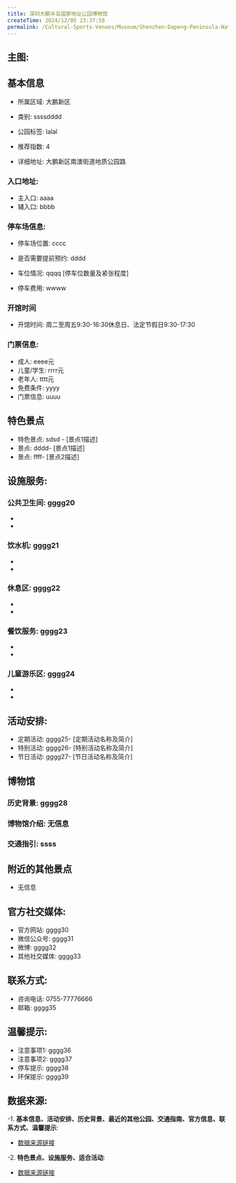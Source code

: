 ```yaml
---
title: 深圳大鹏半岛国家地址公园博物馆
createTime: 2024/12/05 23:37:58
permalink: /Cultural-Sports-Venues/Museum/Shenzhen-Dapeng-Peninsula-National-Address-Park-Museum/
---
```


## 主图:
<ImageCard
image="https://cn.bing.com/th?id=OHR.AlfanzinaLighthouse_ZH-CN9704515669_1920x1080.webp"
title= "深圳大鹏半岛国家地址公园博物馆"
description= ""
date="2024/12/05"
href="/"
author="市文化广电旅游体育局"
/>
## 基本信息

- 所属区域: 大鹏新区

- 类别: ssssdddd

- 公园标签: lalal

- 推荐指数: 4

- 详细地址: 大鹏新区南澳街道地质公园路

### 入口地址:
- 主入口: aaaa
- 辅入口: bbbb
### 停车场信息:
- 停车场位置: cccc

- 是否需要提前预约: dddd

- 车位情况: qqqq [停车位数量及紧张程度]

- 停车费用: wwww

### 开馆时间
- 开馆时间: 周二至周五9:30-16:30休息日、法定节假日9:30-17:30

### 门票信息:
- 成人: eeee元
- 儿童/学生: rrrr元
- 老年人: tttt元
- 免费条件: yyyy
- 门票信息: uuuu
## 特色景点
- 特色景点: sdsd - [景点1描述]
- 景点: dddd- [景点1描述]
- 景点: ffff- [景点2描述]
## 设施服务:
### 公共卫生间: gggg20
- 
- 
### 饮水机: gggg21
- 
- 
### 休息区: gggg22
- 
- 
### 餐饮服务: gggg23
- 
- 
### 儿童游乐区: gggg24
- 
- 
## 活动安排:
- 定期活动: gggg25- [定期活动名称及简介]
- 特别活动: gggg26- [特别活动名称及简介]
- 节日活动: gggg27- [节日活动名称及简介]
## 博物馆
### 历史背景: gggg28
### 博物馆介绍: 无信息
### 交通指引: ssss

## 附近的其他景点
- 无信息

## 官方社交媒体:
- 官方网站: gggg30
- 微信公众号: gggg31
- 微博: gggg32
- 其他社交媒体: gggg33

## 联系方式:
- 咨询电话: 0755-77776666
- 邮箱: gggg35

## 温馨提示:
- 注意事项1: gggg36
- 注意事项2: gggg37
- 停车提示: gggg38
- 环保提示: gggg39

## 数据来源:
-1. **基本信息、活动安排、历史背景、最近的其他公园、交通指南、官方信息、联系方式、温馨提示**:
- [数据来源链接](http://wtl.sz.gov.cn/ggfw/whl/bwgylb/index.html)

-2. **特色景点、设施服务、适合活动**:
- [数据来源链接](http://wtl.sz.gov.cn/ggfw/whl/bwgylb/index.html)

